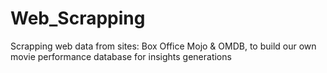 # Web_Scrapping
Scrapping web data from sites: Box Office Mojo &amp; OMDB, to build our own movie performance database for insights generations
